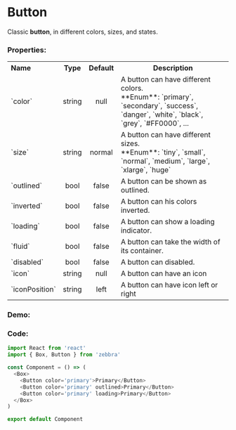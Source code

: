 # Button

Classic **button**, in different colors, sizes, and states.

### Properties:

<table>
  <tbody>
    <tr>
      <th class='name' align="left">Name</th>
      <th align="center">Type</th>
      <th align="center">Default</th>
      <th>Description</th>
    </tr>
    <tr>
      <td>`color`</td>
      <td class='type' align="center">string</td>
      <td class='default-type' align="center">null</td>
      <td>
        A button can have different colors. <br />
        **Enum**:
        `primary`, `secondary`, `success`, `danger`, `white`, `black`, `grey`, `#FF0000`, ...
      </td>
    </tr>
    <tr>
      <td>`size`</td>
      <td class='type' align="center">string</td>
      <td class='default-type' align="center">normal</td>
      <td>
        A button can have different sizes. <br />
        **Enum**:
        `tiny`, `small`, `normal`, `medium`, `large`, `xlarge`, `huge`
      </td>
    </tr>
    <tr>
      <td>`outlined`</td>
      <td class='type' align="center">bool</td>
      <td class='default-type' align="center">false</td>
      <td>A button can be shown as outlined.</td>
    </tr>
    <tr>
      <td>`inverted`</td>
      <td class='type' align="center">bool</td>
      <td class='default-type' align="center">false</td>
      <td>A button can his colors inverted.</td>
    </tr>
    <tr>
      <td>`loading`</td>
      <td class='type' align="center">bool</td>
      <td class='default-type' align="center">false</td>
      <td>A button can show a loading indicator.</td>
    </tr>
    <tr>
      <td>`fluid`</td>
      <td class='type' align="center">bool</td>
      <td class='default-type' align="center">false</td>
      <td>A button can take the width of its container.</td>
    </tr>
    <tr>
      <td>`disabled`</td>
      <td class='type' align="center">bool</td>
      <td class='default-type' align="center">false</td>
      <td>A button can disabled.</td>
    </tr>
    <tr>
      <td>`icon`</td>
      <td class='type' align="center">string</td>
      <td class='default-type' align="center">null</td>
      <td>A button can have an icon</td>
    </tr>
    <tr>
      <td>`iconPosition`</td>
      <td class='type' align="center">string</td>
      <td class='default-type'  align="center">left</td>
      <td>A button can have icon left or right</td>
    </tr>
  </tbody>
</table>

### Demo:

<!-- STORY -->

### Code:

```js
import React from 'react'
import { Box, Button } from 'zebbra'

const Component = () => (
  <Box>
    <Button color='primary'>Primary</Button>
    <Button color='primary' outlined>Primary</Button>
    <Button color='primary' loading>Primary</Button>
  </Box>
)

export default Component
```

